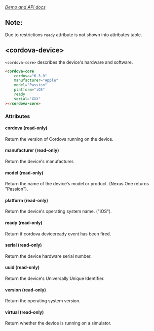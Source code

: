 _[Demo and API docs](https://adelarosab.github.io/cordova-device)_

## Note:
Due to restrictions `ready` attribute is not shown into attributes table.

## &lt;cordova-device&gt;

`<cordova-core>` describes the device's hardware and software.

```html
<cordova-core
    cordova="6.3.0"
    manufacturer="Apple"
    model="Passion"
    platform="iOS"
    ready
    serial="XXX"
></cordova-core>
```
### Attributes
 
#### cordova (read-only)

Return the version of Cordova running on the device.
 
#### manufacturer (read-only)

Return the device's manufacturer.
 
#### model (read-only)

Return the name of the device's model or product. (Nexus One returns "Passion").
 
#### platform (read-only)

Return the device's operating system name. ("iOS").
 
#### ready (read-only)

Return if cordova deviceready event has been fired.
 
#### serial (read-only)

Return the device hardware serial number.
 
#### uuid (read-only)

Return the device's Universally Unique Identifier.
 
#### version (read-only)

Return the operating system version.
 
#### virtual (read-only)

Return whether the device is running on a simulator.
